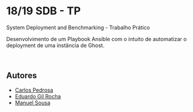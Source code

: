 # 18/19 SDB - TP
System Deployment and Benchmarking - Trabalho Prático

Desenvolvimento de um Playbook Ansible com o intuito de automatizar o deployment de uma instância de Ghost. 

</br>

<h2>Autores</h2>
<ul>
  <li><a href="https://github.com/cppedrosa">Carlos Pedrosa</a></li>
  <li><a href="https://github.com/egrocha">Eduardo Gil Rocha</a></li>
  <li><a href="https://github.com/MGCSousa">Manuel Sousa</a></li>
</ul>
